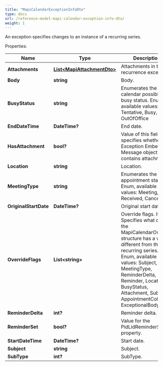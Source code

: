 ```yaml
---
title: "MapiCalendarExceptionInfoDto"
type: docs
url: /reference-model-mapi-calendar-exception-info-dto/
weight: 1
---
```

An exception specifies changes to an instance of a recurring series.             

Properties:

Name | Type | Description | Notes
---- | ---- | ----------- | -----
**Attachments** | [**List&lt;MapiAttachmentDto&gt;**](/email/reference-model-mapi-attachment-dto/) | Attachments in the recurrence exception.              | [optional] 
**Body** | **string** | Body.              | [optional] 
**BusyStatus** | **string** | Enumerates the mapi calendar possible busy status. Enum, available values: Free, Tentative, Busy, OutOfOffice | 
**EndDateTime** | **DateTime?** | End date.              | 
**HasAttachment** | **bool?** | Value of this field specifies whether the Exception Embedded Message object contains attachments.              | 
**Location** | **string** | Location.              | [optional] 
**MeetingType** | **string** | Enumerates the appointment state. Enum, available values: Meeting, Received, Canceled | 
**OriginalStartDate** | **DateTime?** | Original start date.              | 
**OverrideFlags** | **List&lt;string&gt;** | Override flags.              Items: Specifies what data in the MapiCalendarOverride structure has a value different from the recurring series. Enum, available values: Subject, MeetingType, ReminderDelta, Reminder, Location, BusyStatus, Attachment, Subtype, AppointmentColor, ExceptionalBody | [optional] 
**ReminderDelta** | **int?** | Reminder delta.              | 
**ReminderSet** | **bool?** | Value for the PidLidReminderSet property.              | 
**StartDateTime** | **DateTime?** | Start date.              | 
**Subject** | **string** | Subject.              | [optional] 
**SubType** | **int?** | SubType.              | 


